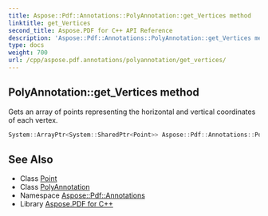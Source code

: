 ```yaml
---
title: Aspose::Pdf::Annotations::PolyAnnotation::get_Vertices method
linktitle: get_Vertices
second_title: Aspose.PDF for C++ API Reference
description: 'Aspose::Pdf::Annotations::PolyAnnotation::get_Vertices method. Gets an array of points representing the horizontal and vertical coordinates of each vertex in C++.'
type: docs
weight: 700
url: /cpp/aspose.pdf.annotations/polyannotation/get_vertices/
---
```

## PolyAnnotation::get_Vertices method


Gets an array of points representing the horizontal and vertical coordinates of each vertex.

```cpp
System::ArrayPtr<System::SharedPtr<Point>> Aspose::Pdf::Annotations::PolyAnnotation::get_Vertices()
```

## See Also

* Class [Point](../../../aspose.pdf/point/)
* Class [PolyAnnotation](../)
* Namespace [Aspose::Pdf::Annotations](../../)
* Library [Aspose.PDF for C++](../../../)

